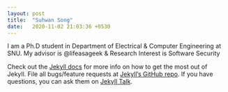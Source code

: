 ```yaml
---
layout: post
title:  "Suhwan Song"
date:   2020-11-02 21:03:36 +0530
---
```

I am a Ph.D student in Department of Electrical & Computer Engineering at SNU. 
My advisor is @lifeasageek & Research Interest is Software Security

Check out the [Jekyll docs][jekyll-docs] for more info on how to get the most out of Jekyll. File all bugs/feature requests at [Jekyll’s GitHub repo][jekyll-gh]. If you have questions, you can ask them on [Jekyll Talk][jekyll-talk].

[jekyll-docs]: https://jekyllrb.com/docs/home
[jekyll-gh]:   https://github.com/jekyll/jekyll
[jekyll-talk]: https://talk.jekyllrb.com/
